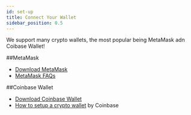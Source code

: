 ```yaml
---
id: set-up
title: Connect Your Wallet
sidebar_position: 0.5
---
```


We support many crypto wallets, the most popular being MetaMask adn Coibase Wallet!

##MetaMask
- [Download MetaMask](https://metamask.io/download/)
- [MetaMask FAQs](https://metamask.io/faqs/)

##Coinbase Wallet
- [Download Coinbase Wallet](https://www.coinbase.com/wallet)
- [How to setup a crypto wallet](https://www.coinbase.com/learn/tips-and-tutorials/how-to-set-up-a-crypto-wallet) by Coinbase
